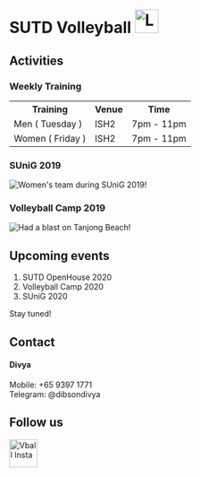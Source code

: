 # SUTD Volleyball <img src="https://raw.githubusercontent.com/tanshinjie/SUTD-Volleyball/master/assets/logo.jpg" alt="Logo" height="42" width="42"> 
## Activities
### Weekly Training
<table>
  <tr>
    <th>Training</th>
    <th>Venue</th> 
    <th>Time</th>
  </tr>
  <tr>
    <td>Men ( Tuesday )</td>
    <td>ISH2</td>
    <td>7pm - 11pm</td>
  </tr>
  <tr>
    <td>Women ( Friday )</td>
    <td>ISH2</td>
    <td>7pm - 11pm</td>
  </tr>
</table>

### SUniG 2019
![Women's team during SUniG 2019!](https://raw.githubusercontent.com/tanshinjie/Volleyball/master/assets/women%20sunig%202019.jpg "Women's team during SUniG 2019!")
 	
### Volleyball Camp 2019
![Had a blast on Tanjong Beach!](https://raw.githubusercontent.com/tanshinjie/Volleyball/master/assets/camp1.jpg "Had a blast on Tanjong Beach!")

## Upcoming events
1. SUTD OpenHouse 2020
2. Volleyball Camp 2020
3. SUniG 2020

Stay tuned!

## Contact
#### Divya
<p>Mobile: +65 9397 1771<br>
Telegram: @dibsondivya</p>

## Follow us 
<a target="_blank" href="https://www.instagram.com/vballsutd/">
  <img alt="Vball Insta" src="https://raw.githubusercontent.com/tanshinjie/SUTD-Volleyball/master/assets/instalogo.png" width=50" height="50">
</a>
